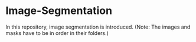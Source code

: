 # Image-Segmentation
In this repository, image segmentation is introduced. 
(Note: The images and masks have to be in order in their folders.)
